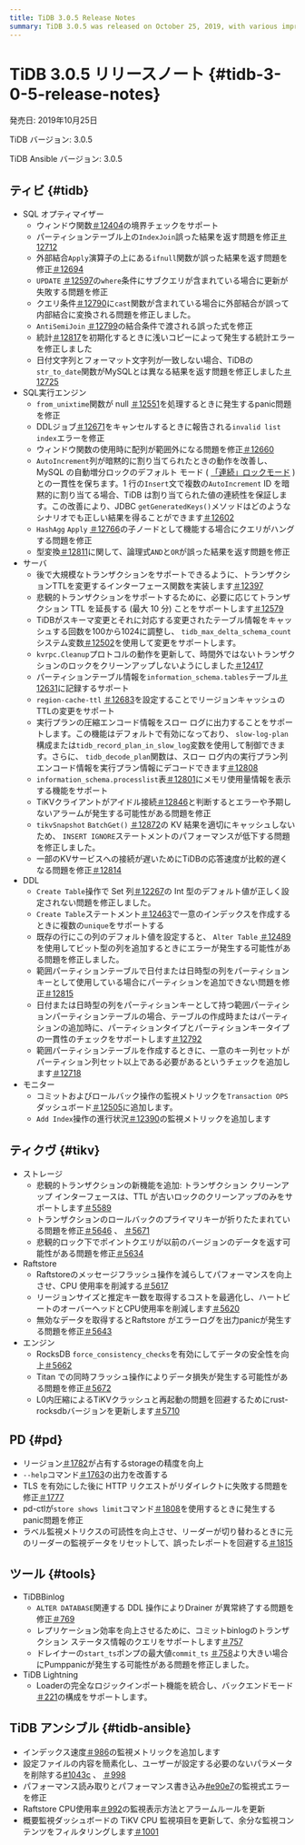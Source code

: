 ```yaml
---
title: TiDB 3.0.5 Release Notes
summary: TiDB 3.0.5 was released on October 25, 2019, with various improvements and bug fixes. The release includes enhancements to the SQL optimizer, SQL execution engine, server, DDL, monitor, TiKV, PD, TiDB Binlog, TiDB Lightning, and TiDB Ansible. Improvements include support for boundary checking on Window Functions, fixing issues with index join and outer join, and adding monitoring metrics for various operations. Additionally, TiKV received storage and performance optimizations, while PD saw improvements in storage precision and HTTP request handling. TiDB Ansible also received updates to monitoring metrics and configuration file simplification.
---
```


# TiDB 3.0.5 リリースノート {#tidb-3-0-5-release-notes}

発売日: 2019年10月25日

TiDB バージョン: 3.0.5

TiDB Ansible バージョン: 3.0.5

## ティビ {#tidb}

-   SQL オプティマイザー
    -   ウィンドウ関数[＃12404](https://github.com/pingcap/tidb/pull/12404)の境界チェックをサポート
    -   パーティションテーブル上の`IndexJoin`誤った結果を返す問題を修正[＃12712](https://github.com/pingcap/tidb/pull/12712)
    -   外部結合`Apply`演算子の上にある`ifnull`関数が誤った結果を返す問題を修正[＃12694](https://github.com/pingcap/tidb/pull/12694)
    -   `UPDATE` [＃12597](https://github.com/pingcap/tidb/pull/12597)の`where`条件にサブクエリが含まれている場合に更新が失敗する問題を修正
    -   クエリ条件[＃12790](https://github.com/pingcap/tidb/pull/12790)に`cast`関数が含まれている場合に外部結合が誤って内部結合に変換される問題を修正しました。
    -   `AntiSemiJoin` [＃12799](https://github.com/pingcap/tidb/pull/12799)の結合条件で渡される誤った式を修正
    -   統計[＃12817](https://github.com/pingcap/tidb/pull/12817)を初期化するときに浅いコピーによって発生する統計エラーを修正しました
    -   日付文字列とフォーマット文字列が一致しない場合、TiDBの`str_to_date`関数がMySQLとは異なる結果を返す問題を修正しました[＃12725](https://github.com/pingcap/tidb/pull/12725)
-   SQL実行エンジン
    -   `from_unixtime`関数が null [＃12551](https://github.com/pingcap/tidb/pull/12551)を処理するときに発生するpanic問題を修正
    -   DDLジョブ[＃12671](https://github.com/pingcap/tidb/pull/12671)をキャンセルするときに報告される`invalid list index`エラーを修正
    -   ウィンドウ関数の使用時に配列が範囲外になる問題を修正[＃12660](https://github.com/pingcap/tidb/pull/12660)
    -   `AutoIncrement`列が暗黙的に割り当てられたときの動作を改善し、MySQL の自動増分ロックのデフォルト モード ( [「連続」ロックモード](https://dev.mysql.com/doc/refman/5.7/en/innodb-auto-increment-handling.html) ) との一貫性を保ちます。1 行の`Insert`文で複数の`AutoIncrement` ID を暗黙的に割り当てる場合、TiDB は割り当てられた値の連続性を保証します。この改善により、JDBC `getGeneratedKeys()`メソッドはどのようなシナリオでも正しい結果を得ることができます[＃12602](https://github.com/pingcap/tidb/pull/12602)
    -   `HashAgg` `Apply` [＃12766](https://github.com/pingcap/tidb/pull/12766)の子ノードとして機能する場合にクエリがハングする問題を修正
    -   型変換[＃12811](https://github.com/pingcap/tidb/pull/12811)に関して、論理式`AND`と`OR`が誤った結果を返す問題を修正
-   サーバ
    -   後で大規模なトランザクションをサポートできるように、トランザクションTTLを変更するインターフェース関数を実装します[＃12397](https://github.com/pingcap/tidb/pull/12397)
    -   悲観的トランザクションをサポートするために、必要に応じてトランザクション TTL を延長する (最大 10 分) ことをサポートします[＃12579](https://github.com/pingcap/tidb/pull/12579)
    -   TiDBがスキーマ変更とそれに対応する変更されたテーブル情報をキャッシュする回数を100から1024に調整し、 `tidb_max_delta_schema_count`システム変数[＃12502](https://github.com/pingcap/tidb/pull/12502)を使用して変更をサポートします。
    -   `kvrpc.Cleanup`プロトコルの動作を更新して、時間外ではないトランザクションのロックをクリーンアップしないようにしました[＃12417](https://github.com/pingcap/tidb/pull/12417)
    -   パーティションテーブル情報を`information_schema.tables`テーブル[＃12631](https://github.com/pingcap/tidb/pull/12631)に記録するサポート
    -   `region-cache-ttl` [＃12683](https://github.com/pingcap/tidb/pull/12683)を設定することでリージョンキャッシュのTTLの変更をサポート
    -   実行プランの圧縮エンコード情報をスロー ログに出力することをサポートします。この機能はデフォルトで有効になっており、 `slow-log-plan`構成または`tidb_record_plan_in_slow_log`変数を使用して制御できます。さらに、 `tidb_decode_plan`関数は、スロー ログ内の実行プラン列エンコード情報を実行プラン情報にデコードできます[＃12808](https://github.com/pingcap/tidb/pull/12808)
    -   `information_schema.processlist`表[＃12801](https://github.com/pingcap/tidb/pull/12801)にメモリ使用量情報を表示する機能をサポート
    -   TiKVクライアントがアイドル接続[＃12846](https://github.com/pingcap/tidb/pull/12846)と判断するとエラーや予期しないアラームが発生する可能性がある問題を修正
    -   `tikvSnapshot` `BatchGet()` [＃12872](https://github.com/pingcap/tidb/pull/12872)の KV 結果を適切にキャッシュしないため、 `INSERT IGNORE`ステートメントのパフォーマンスが低下する問題を修正しました。
    -   一部のKVサービスへの接続が遅いためにTiDBの応答速度が比較的遅くなる問題を修正[＃12814](https://github.com/pingcap/tidb/pull/12814)
-   DDL
    -   `Create Table`操作で Set 列[＃12267](https://github.com/pingcap/tidb/pull/12267)の Int 型のデフォルト値が正しく設定されない問題を修正しました。
    -   `Create Table`ステートメント[＃12463](https://github.com/pingcap/tidb/pull/12463)で一意のインデックスを作成するときに複数の`unique`をサポートする
    -   既存の行にこの列のデフォルト値を設定すると、 `Alter Table` [＃12489](https://github.com/pingcap/tidb/pull/12489)を使用してビット型の列を追加するときにエラーが発生する可能性がある問題を修正しました。
    -   範囲パーティションテーブルで日付または日時型の列をパーティションキーとして使用している場合にパーティションを追加できない問題を修正[＃12815](https://github.com/pingcap/tidb/pull/12815)
    -   日付または日時型の列をパーティションキーとして持つ範囲パーティションパーティションテーブルの場合、テーブルの作成時またはパーティションの追加時に、パーティションタイプとパーティションキータイプの一貫性のチェックをサポートします[＃12792](https://github.com/pingcap/tidb/pull/12792)
    -   範囲パーティションテーブルを作成するときに、一意のキー列セットがパーティション列セット以上である必要があるというチェックを追加します[＃12718](https://github.com/pingcap/tidb/pull/12718)
-   モニター
    -   コミットおよびロールバック操作の監視メトリックを`Transaction OPS`ダッシュボード[＃12505](https://github.com/pingcap/tidb/pull/12505)に追加します。
    -   `Add Index`操作の進行状況[＃12390](https://github.com/pingcap/tidb/pull/12390)の監視メトリックを追加します

## ティクヴ {#tikv}

-   ストレージ
    -   悲観的トランザクションの新機能を追加: トランザクション クリーンアップ インターフェースは、TTL が古いロックのクリーンアップのみをサポートします[＃5589](https://github.com/tikv/tikv/pull/5589)
    -   トランザクションのロールバックのプライマリキーが折りたたまれている問題を修正[＃5646](https://github.com/tikv/tikv/pull/5646) 、 [＃5671](https://github.com/tikv/tikv/pull/5671)
    -   悲観的ロック下でポイントクエリが以前のバージョンのデータを返す可能性がある問題を修正[＃5634](https://github.com/tikv/tikv/pull/5634)
-   Raftstore
    -   Raftstoreのメッセージフラッシュ操作を減らしてパフォーマンスを向上させ、CPU 使用率を削減する[＃5617](https://github.com/tikv/tikv/pull/5617)
    -   リージョンサイズと推定キー数を取得するコストを最適化し、ハートビートのオーバーヘッドとCPU使用率を削減します[＃5620](https://github.com/tikv/tikv/pull/5620)
    -   無効なデータを取得するとRaftstore がエラーログを出力panicが発生する問題を修正[＃5643](https://github.com/tikv/tikv/pull/5643)
-   エンジン
    -   RocksDB `force_consistency_checks`を有効にしてデータの安全性を向上[＃5662](https://github.com/tikv/tikv/pull/5662)
    -   Titan での同時フラッシュ操作によりデータ損失が発生する可能性がある問題を修正[＃5672](https://github.com/tikv/tikv/pull/5672)
    -   L0内圧縮によるTiKVクラッシュと再起動の問題を回避するためにrust-rocksdbバージョンを更新します[＃5710](https://github.com/tikv/tikv/pull/5710)

## PD {#pd}

-   リージョン[＃1782](https://github.com/pingcap/pd/pull/1782)が占有するstorageの精度を向上
-   `--help`コマンド[＃1763](https://github.com/pingcap/pd/pull/1763)の出力を改善する
-   TLS を有効にした後に HTTP リクエストがリダイレクトに失敗する問題を修正[＃1777](https://github.com/pingcap/pd/pull/1777)
-   pd-ctlが`store shows limit`コマンド[＃1808](https://github.com/pingcap/pd/pull/1808)を使用するときに発生するpanic問題を修正
-   ラベル監視メトリクスの可読性を向上させ、リーダーが切り替わるときに元のリーダーの監視データをリセットして、誤ったレポートを回避する[＃1815](https://github.com/pingcap/pd/pull/1815)

## ツール {#tools}

-   TiDBBinlog
    -   `ALTER DATABASE`関連する DDL 操作によりDrainer が異常終了する問題を修正[＃769](https://github.com/pingcap/tidb-binlog/pull/769)
    -   レプリケーション効率を向上させるために、コミットbinlogのトランザクション ステータス情報のクエリをサポートします[＃757](https://github.com/pingcap/tidb-binlog/pull/757)
    -   ドレイナーの`start_ts`ポンプの最大値`commit_ts` [＃758](https://github.com/pingcap/tidb-binlog/pull/758)より大きい場合にPumppanicが発生する可能性がある問題を修正しました。
-   TiDB Lightning
    -   Loaderの完全なロジックインポート機能を統合し、バックエンドモード[＃221](https://github.com/pingcap/tidb-lightning/pull/221)の構成をサポートします。

## TiDB アンシブル {#tidb-ansible}

-   インデックス速度[＃986](https://github.com/pingcap/tidb-ansible/pull/986)の監視メトリックを追加します
-   設定ファイルの内容を簡素化し、ユーザーが設定する必要のないパラメータを削除する[#1043c](https://github.com/pingcap/tidb-ansible/commit/1043c3df7ddb72eb234c55858960e9fdd3830a14) 、 [＃998](https://github.com/pingcap/tidb-ansible/pull/998)
-   パフォーマンス読み取りとパフォーマンス書き込み[#e90e7](https://github.com/pingcap/tidb-ansible/commit/e90e79f5117bb89197e01b1391fd02e25d57a440)の監視式エラーを修正
-   Raftstore CPU使用率[＃992](https://github.com/pingcap/tidb-ansible/pull/992)の監視表示方法とアラームルールを更新
-   概要監視ダッシュボードの TiKV CPU 監視項目を更新して、余分な監視コンテンツをフィルタリングします[＃1001](https://github.com/pingcap/tidb-ansible/pull/1001)
